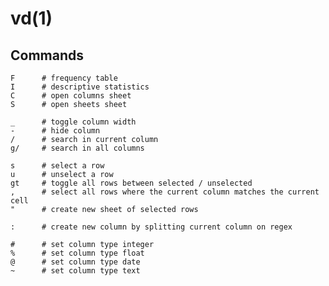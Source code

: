# vd(1)

## Commands

    F      # frequency table
    I      # descriptive statistics
    C      # open columns sheet
    S      # open sheets sheet

    _      # toggle column width
    -      # hide column
    /      # search in current column
    g/     # search in all columns

    s      # select a row
    u      # unselect a row
    gt     # toggle all rows between selected / unselected
    ,      # select all rows where the current column matches the current cell
    "      # create new sheet of selected rows

    :      # create new column by splitting current column on regex

    #      # set column type integer
    %      # set column type float
    @      # set column type date
    ~      # set column type text
